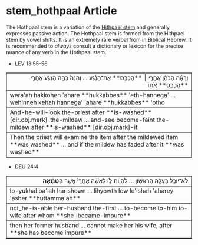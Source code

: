 # stem_hothpaal Article
The Hothpaal stem is a variation of the [Hithpael stem](https://git.door43.org/Door43/en-uhg/src/master/content/stem_piel/02.md) and generally expresses passive action.  The Hothpaal stem is formed from the Hithpael stem by vowel shifts.  It is an extremely rare verbal from in Biblical Hebrew.  It is recommended to *always* consult a dictionary or lexicon for the precise nuance of any verb in the Hothpaal stem.

* LEV 13:55-56
<table border="1" class="docutils">
<colgroup>
<col width="100%" />
</colgroup>
<tbody valign="top">
<tr class="row-odd" align="right"><td>וְרָאָ֨ה הַכֹּהֵ֜ן אַחֲרֵ֣י ׀ **הֻכַּבֵּ֣ס** אֶת־הַנֶּ֗גַע ... וְהִנֵּה֙ כֵּהָ֣ה הַנֶּ֔גַע אַחֲרֵ֖י **הֻכַּבֵּ֣ס** אֹת֑וֹ</td>
</tr>
<tr class="row-even"><td>wera'ah hakkohen 'ahare **hukkabbes** 'eth-hannega' ... wehinneh kehah hannega' 'ahare **hukkabbes** 'otho</td>
</tr>
<tr class="row-odd"><td>And-he-will-look the-priest after **is-washed** [dir.obj.mark]_the-mildew ... and-see become-faint the-mildew after **is-washed** [dir.obj.mark]-it</td>
</tr>
<tr class="row-even"><td>Then the priest will examine the item after the mildewed item **was washed** ... and if the mildew has faded after it **was washed**</td>
</tr>
</tbody>
</table>

* DEU 24:4
<table border="1" class="docutils">
<colgroup>
<col width="100%" />
</colgroup>
<tbody valign="top">
<tr class="row-odd" align="right"><td>לֹא־יוּכַ֣ל בַּעְלָ֣הּ הָרִאשֹׁ֣ון ... לִהְיֹ֧ות לֹ֣ו לְאִשָּׁ֗ה אַחֲרֵי֙ אֲשֶׁ֣ר <b>הֻטַּמָּ֔אָה</b></td>
</tr>
<tr class="row-even"><td>lo-yukhal ba'lah harishown ... lihyowth low le'ishah 'aharey 'asher **huttamma'ah**</td>
</tr>
<tr class="row-odd"><td>not_he-is-able her-husband the-first ... to-become to-him to-wife after whom **she-became-impure**</td>
</tr>
<tr class="row-even"><td>then her former husband ... cannot make her his wife, after **she has become impure**</td>
</tr>
</tbody>
</table>
